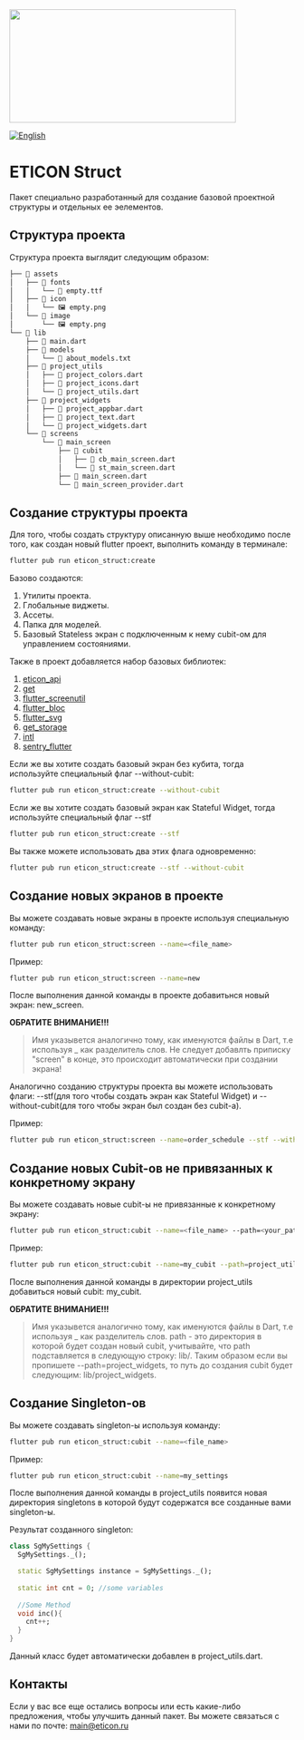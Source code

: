 <img src="https://user-images.githubusercontent.com/36012868/130392291-52b82b9b-fd52-424b-ba5a-b7630e9cf343.png" data-canonical-src="https://user-images.githubusercontent.com/36012868/130392291-52b82b9b-fd52-424b-ba5a-b7630e9cf343.png" height="200" width=400/>

[![English](https://img.shields.io/badge/Language-English-blue?style=plastic)](https://github.com/kensamare/eticon_structure#readme)

# ETICON Struct

Пакет специально разработанный для создание базовой проектной структуры и отдельных ее эелементов.

## Структура проекта

Структура проекта выглядит следующим образом:

```bash
├── 📁 assets
│   ├── 📁 fonts
│   │   └── 📄 empty.ttf
│   ├── 📁 icon
│   │   └── 🖼 empty.png
│   └── 📁 image
│       └── 🖼 empty.png
└── 📁 lib
    ├── 📄 main.dart
    ├── 📁 models
    │   └── 📄 about_models.txt
    ├── 📁 project_utils
    │   ├── 📄 project_colors.dart
    │   ├── 📄 project_icons.dart
    │   └── 📄 project_utils.dart
    ├── 📁 project_widgets
    │   ├── 📄 project_appbar.dart
    │   ├── 📄 project_text.dart
    │   └── 📄 project_widgets.dart
    └── 📁 screens
        └── 📁 main_screen
            ├── 📁 cubit
            │   ├── 📄 cb_main_screen.dart
            │   └── 📄 st_main_screen.dart
            ├── 📄 main_screen.dart
            └── 📄 main_screen_provider.dart
  ```
## Создание структуры проекта

Для того, чтобы создать структуру описанную выше необходимо после того, как создан новый flutter проект, 
выполнить команду в терминале:
```bash
flutter pub run eticon_struct:create
```
Базово создаются:
1. Утилиты проекта.
2. Глобальные виджеты.
3. Ассеты.
4. Папка для моделей.
5. Базовый Stateless экран с подключенным к нему cubit-ом для управлением состояниями.

Также в проект добавляется набор базовых библиотек:
1. [eticon_api](https://pub.dev/packages/eticon_api)
2. [get](https://pub.dev/packages/get)
3. [flutter_screenutil](https://pub.dev/packages/flutter_screenutil)
4. [flutter_bloc](https://pub.dev/packages/flutter_bloc)
5. [flutter_svg](https://pub.dev/packages/flutter_svg)
6. [get_storage](https://pub.dev/packages/get_storage)
7. [intl](https://pub.dev/packages/intl)
8. [sentry_flutter](https://pub.dev/packages/sentry_flutter)


Если же вы хотите создать базовый экран без кубита, тогда используйте специальный флаг --without-cubit:
```bash
flutter pub run eticon_struct:create --without-cubit
```

Если же вы хотите создать базовый экран как Stateful Widget, тогда используйте специальный флаг --stf
```bash
flutter pub run eticon_struct:create --stf
```

Вы также можете использовать два этих флага одновременно:
```bash
flutter pub run eticon_struct:create --stf --without-cubit
```
## Создание новых экранов в проекте

Вы можете создавать новые экраны в проекте используя специальную команду:
```bash
flutter pub run eticon_struct:screen --name=<file_name>
```

Пример:
```bash
flutter pub run eticon_struct:screen --name=new
```

После выполнения данной команды в проекте добавитьнся новый экран: new_screen.

**ОБРАТИТЕ ВНИМАНИЕ!!!**
> Имя указывется аналогично тому, как именуются файлы в Dart, т.е используя _ как разделитель слов.
> Не следует добавлть приписку "screen" в конце, это происходит автоматически при создании экрана!

Аналогично созданию структуры проекта вы можете использовать флаги: --stf(для того чтобы создать экран как Stateful Widget)
и --without-cubit(для того чтобы экран был создан без cubit-а).

Пример:
```bash
flutter pub run eticon_struct:screen --name=order_schedule --stf --without-cubit
```
## Создание новых Cubit-ов не привязанных к конкретному экрану

Вы можете создавать новые cubit-ы не привязанные к конкретному экрану:
```bash
flutter pub run eticon_struct:cubit --name=<file_name> --path=<your_path>
```

Пример:
```bash
flutter pub run eticon_struct:cubit --name=my_cubit --path=project_utils
```

После выполнения данной команды в директории project_utils добавиться новый cubit: my_cubit.

**ОБРАТИТЕ ВНИМАНИЕ!!!**
> Имя указывется аналогично тому, как именуются файлы в Dart, т.е используя _ как разделитель слов.
> path - это директория в которой будет создан новый cubit, учитывайте, что path подставляется в следующую строку:
> lib/<path>. Таким образом если вы пропишете --path=project_widgets, то путь до создания cubit будет следующим:
> lib/project_widgets.

## Создание Singleton-ов
Вы можете создавать singleton-ы используя команду:
```bash
flutter pub run eticon_struct:cubit --name=<file_name>
```

Пример:
```bash
flutter pub run eticon_struct:cubit --name=my_settings
```

После выполнения данной команды в project_utils появится новая директория singletons в которой будут содержатся
все созданные вами singleton-ы.

Результат созданного singleton:
```dart
class SgMySettings {
  SgMySettings._();

  static SgMySettings instance = SgMySettings._();
  
  static int cnt = 0; //some variables 
  
  //Some Method
  void inc(){
    cnt++;
  }
}
```

Данный класс будет автоматически добавлен в project_utils.dart.

## Контакты
Если у вас все еще остались вопросы или есть какие-либо предложения, чтобы улучшить данный пакет.
Вы можете связаться с нами по почте: <main@eticon.ru>
